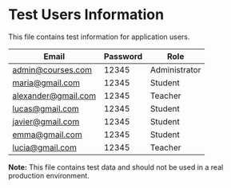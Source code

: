 # Test Users Information

This file contains test information for application users.

| Email               | Password  | Role          |
|---------------------|-----------|---------------|
| admin@courses.com   |   12345   | Administrator |
| maria@gmail.com     |   12345   | Student       |
| alexander@gmail.com |   12345   | Teacher       |
| lucas@gmail.com     |   12345   | Student       |
| javier@gmail.com    |   12345   | Student       |
| emma@gmail.com      |   12345   | Student       |
| lucia@gmail.com     |   12345   | Teacher       |

**Note:** This file contains test data and should not be used in a real production environment.